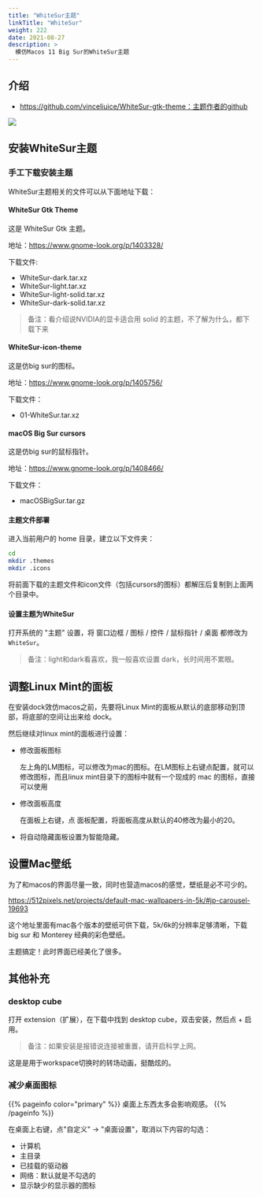 ```yaml
---
title: "WhiteSur主题"
linkTitle: "WhiteSur"
weight: 222
date: 2021-08-27
description: >
  模仿Macos 11 Big Sur的WhiteSur主题
---
```


## 介绍

- https://github.com/vinceliuice/WhiteSur-gtk-theme：主题作者的github

![](https://github.com/vinceliuice/WhiteSur-gtk-theme/raw/pictures/pictures/macbook.png)

## 安装WhiteSur主题

### 手工下载安装主题

WhiteSur主题相关的文件可以从下面地址下载：

#### WhiteSur Gtk Theme

这是 WhiteSur Gtk 主题。

地址：https://www.gnome-look.org/p/1403328/

下载文件:

- WhiteSur-dark.tar.xz
- WhiteSur-light.tar.xz
- WhiteSur-light-solid.tar.xz
- WhiteSur-dark-solid.tar.xz

> 备注：看介绍说NVIDIA的显卡适合用 solid 的主题，不了解为什么，都下载下来

#### WhiteSur-icon-theme

这是仿big sur的图标。

地址：https://www.gnome-look.org/p/1405756/

下载文件：

- 01-WhiteSur.tar.xz

#### macOS Big Sur  cursors

这是仿big sur的鼠标指针。

地址：https://www.gnome-look.org/p/1408466/

下载文件：

- macOSBigSur.tar.gz

#### 主题文件部署

进入当前用户的 home 目录，建立以下文件夹：

```bash
cd
mkdir .themes
mkdir .icons
```

将前面下载的主题文件和icon文件（包括cursors的图标）都解压后复制到上面两个目录中。

#### 设置主题为WhiteSur

打开系统的 "主题" 设置，将 窗口边框 / 图标  / 控件 / 鼠标指针 / 桌面 都修改为 `WhiteSur`。

>  备注：light和dark看喜欢，我一般喜欢设置 dark，长时间用不累眼。

## 调整Linux Mint的面板

在安装dock效仿macos之前，先要将Linux Mint的面板从默认的底部移动到顶部，将底部的空间让出来给 dock。

然后继续对linux mint的面板进行设置：

- 修改面板图标

    左上角的LM图标，可以修改为mac的图标。在LM图标上右键点配置，就可以修改图标，而且linux mint目录下的图标中就有一个现成的 mac 的图标，直接可以使用

- 修改面板高度

    在面板上右键，点 面板配置，将面板高度从默认的40修改为最小的20。

- 将自动隐藏面板设置为智能隐藏。

## 设置Mac壁纸

为了和macos的界面尽量一致，同时也营造macos的感觉，壁纸是必不可少的。

https://512pixels.net/projects/default-mac-wallpapers-in-5k/#jp-carousel-19693

这个地址里面有mac各个版本的壁纸可供下载，5k/6k的分辨率足够清晰，下载 big sur 和 Monterey 经典的彩色壁纸。

主题搞定！此时界面已经美化了很多。

## 其他补充

### desktop cube

打开 extension（扩展），在下载中找到 desktop cube，双击安装，然后点 + 启用。

> 备注：如果安装是报错说连接被重置，请开启科学上网。

这是是用于workspace切换时的转场动画，挺酷炫的。

### 减少桌面图标

{{% pageinfo color="primary" %}}
桌面上东西太多会影响观感。
{{% /pageinfo %}}

在桌面上右键，点"自定义" -> "桌面设置"，取消以下内容的勾选：

- 计算机
- 主目录
- 已挂载的驱动器
- 网络：默认就是不勾选的
- 显示缺少的显示器的图标

